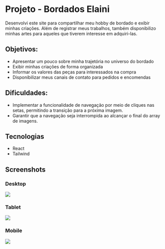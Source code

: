 # Projeto - Bordados Elaini
Desenvolvi este site para compartilhar meu hobby de bordado e exibir minhas criações. Além de registrar meus trabalhos, também disponibilizo minhas artes para aqueles que tiverem interesse em adquiri-las.

## Objetivos:
- Apresentar um pouco sobre minha trajetória no universo do bordado
- Exibir minhas criações de forma organizada
- Informar os valores das peças para interessados na compra
- Disponibilizar meus canais de contato para pedidos e encomendas

## Dificuldades:
- Implementar a funcionalidade de navegação por meio de cliques nas setas, permitindo a transição para a próxima imagem.
- Garantir que a navegação seja interrompida ao alcançar o final do array de imagens.

## Tecnologias
- React
- Tailwind

## Screenshots

### Desktop
![](./public/design/bordados-elaini-desktop.gif)

### Tablet

![](./public/design/bordados-elaini-tablet.gif)

### Mobile

![](./public/design/bordados-elaini-mobile.gif)